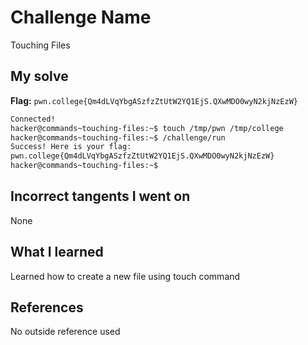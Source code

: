 # Challenge Name
Touching Files

## My solve
**Flag:** `pwn.college{Qm4dLVqYbgASzfzZtUtW2YQ1EjS.QXwMDO0wyN2kjNzEzW}`

```bash
Connected!
hacker@commands~touching-files:~$ touch /tmp/pwn /tmp/college
hacker@commands~touching-files:~$ /challenge/run
Success! Here is your flag:
pwn.college{Qm4dLVqYbgASzfzZtUtW2YQ1EjS.QXwMDO0wyN2kjNzEzW}
hacker@commands~touching-files:~$

```
## Incorrect tangents I went on
None

## What I learned
Learned how to create a new file using touch command

## References 
No outside reference used
